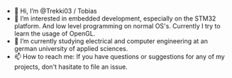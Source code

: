 - 👋 Hi, I’m @Trekki03 / Tobias
- 👀 I’m interested in embedded development, especially on the STM32 platform. And low level programming on normal OS's. Currently I try to learn the usage of OpenGL.
- 🌱 I’m currently studying electrical and computer engineering at an german university of applied sciences. 
- 📫 How to reach me: If you have questions or suggestions for any of my projects, don't hasitate to file an issue.

<!---
Trekki03/Trekki03 is a ✨ special ✨ repository because its `README.md` (this file) appears on your GitHub profile.
You can click the Preview link to take a look at your changes.
--->
